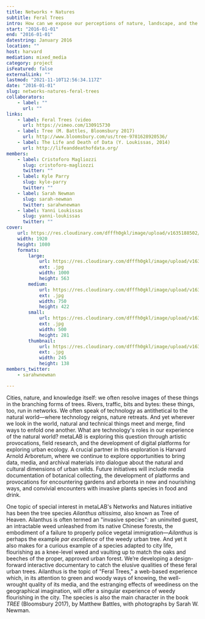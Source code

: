```yaml
---
title: Networks + Natures
subtitle: Feral Trees
intro: How can we expose our perceptions of nature, landscape, and the city as not natural but constructed? What perspectives on the contested biopolitics of the city are offered by invasive species and urban wilds?
start: "2016-01-01"
end: "2016-01-01"
datestring: January 2016
location: ""
host: harvard
mediation: mixed_media
category: project
isFeatured: false
externalLink: ""
lastmod: "2021-11-10T12:56:34.117Z"
date: "2016-01-01"
slug: networks-natures-feral-trees
collaborators:
    - label: ""
      url: ""
links:
    - label: Feral Trees (video
      url: https://vimeo.com/130915730
    - label: Tree (M. Battles, Bloomsbury 2017)
      url: http://www.bloomsbury.com/us/tree-9781628920536/
    - label: The Life and Death of Data (Y. Loukissas, 2014)
      url: http://lifeanddeathofdata.org/
members:
    - label: Cristoforo Magliozzi
      slug: cristoforo-magliozzi
      twitter: ""
    - label: Kyle Parry
      slug: kyle-parry
      twitter: ""
    - label: Sarah Newman
      slug: sarah-newman
      twitter: sarahwnewman
    - label: Yanni Loukissas
      slug: yanni-loukissas
      twitter: ""
cover:
    url: https://res.cloudinary.com/dfffh0gkl/image/upload/v1635188502/img0_28d1a9b527.jpg
    width: 1920
    height: 1080
    formats:
        large:
            url: https://res.cloudinary.com/dfffh0gkl/image/upload/v1635188503/large_img0_28d1a9b527.jpg
            ext: .jpg
            width: 1000
            height: 563
        medium:
            url: https://res.cloudinary.com/dfffh0gkl/image/upload/v1635188503/medium_img0_28d1a9b527.jpg
            ext: .jpg
            width: 750
            height: 422
        small:
            url: https://res.cloudinary.com/dfffh0gkl/image/upload/v1635188503/small_img0_28d1a9b527.jpg
            ext: .jpg
            width: 500
            height: 281
        thumbnail:
            url: https://res.cloudinary.com/dfffh0gkl/image/upload/v1635188502/thumbnail_img0_28d1a9b527.jpg
            ext: .jpg
            width: 245
            height: 138
members_twitter:
    - sarahwnewman

---
```

Cities, nature, and knowledge itself: we often resolve  images of these things in the branching forms of trees. Rivers, traffic, bits and bytes: these things, too, run in networks. We often speak of technology as antithetical to the natural world—where technology reigns, nature retreats. And yet wherever we look in the world, natural and technical things meet and merge, find ways to enfold one another. What are technology's roles in our experience of the natural world? metaLAB is exploring this question through artistic provocations, field research, and the development of digital platforms for exploring urban ecology. A crucial partner in this exploration is Harvard Arnold Arboretum, where we continue to explore opportunities to bring data, media, and archival materials into dialogue about the natural and cultural dimensions of urban wilds. Future initiatives will include media documentation of botanical collecting, the development of platforms and provocations for encountering gardens and arboreta in new and nourishing ways, and convivial encounters with invasive plants species in food and drink.

One topic of special interest in metaLAB's Networks and Natures initiative has been the tree species <em>Ailanthus altissima</em>, also known as Tree of Heaven. Ailanthus is often termed an "invasive species": an uninvited guest, an intractable weed unleashed from its native Chinese forests, the embodiment of a failure to properly police vegetal immigration—<em>Ailanthus</em> is perhaps the example <em>par excellence</em> of the weedy urban tree. And yet it also makes for a curious example of a species adapted to city life, flourishing as a knee-level weed and vaulting up to match the oaks and beeches of the proper, approved urban forest. We’re developing a design-forward interactive documentary to catch the elusive qualities of these feral urban trees. Ailanthus is the topic of "Feral Trees," a web-based experience which, in its attention to green and woody ways of knowing, the well-wrought quality of its media, and the estranging effects of weediness on the geographical imagination, will offer a singular experience of weedy flourishing in the city. The species is also the main character in the book <em>TREE</em> (Bloomsbury 2017), by Matthew Battles, with photographs by Sarah W. Newman.